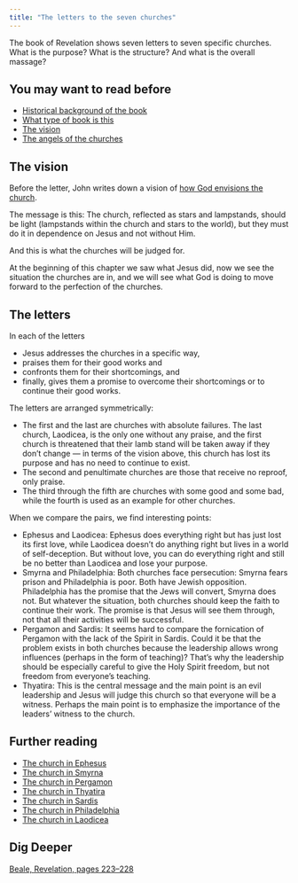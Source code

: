 ```yaml
---
title: "The letters to the seven churches"
---
```


The book of Revelation shows seven letters to seven specific churches. What is the purpose? What is the structure? And what is the overall massage?

## You may want to read before

<a name="4e37"></a>
- [Historical background of the book](../../../../background/history/expl/pax-romana-key-to-understand-the-book-of-revelation)
- [What type of book is this](../../../../background/literature/expl/the-book-of-revelation-how-to-read-it)
- [The vision](../../../../content/letters/expl/the-vision)
- [The angels of the churches](../../../../content/letters/expl/the-angel-of-the-churches)

## The vision

<a name="4c46"></a>
Before the letter, John writes down a vision of [how God envisions the church](../../../../content/letters/expl/the-vision).

The message is this: The church, reflected as stars and lampstands, should be light (lampstands within the church and stars to the world), but they must do it in dependence on Jesus and not without Him.

And this is what the churches will be judged for.

At the beginning of this chapter we saw what Jesus did, now we see the situation the churches are in, and we will see what God is doing to move forward to the perfection of the churches.

## The letters

<a name="4b58"></a>
In each of the letters

- Jesus addresses the churches in a specific way,
- praises them for their good works and
- confronts them for their shortcomings, and
- finally, gives them a promise to overcome their shortcomings or to continue their good works.

The letters are arranged symmetrically:

- The first and the last are churches with absolute failures. The last church, Laodicea, is the only one without any praise, and the first church is threatened that their lamb stand will be taken away if they don’t change — in terms of the vision above, this church has lost its purpose and has no need to continue to exist.
- The second and penultimate churches are those that receive no reproof, only praise.
- The third through the fifth are churches with some good and some bad, while the fourth is used as an example for other churches.

When we compare the pairs, we find interesting points:

- Ephesus and Laodicea: Ephesus does everything right but has just lost its first love, while Laodicea doesn’t do anything right but lives in a world of self-deception. But without love, you can do everything right and still be no better than Laodicea and lose your purpose.
- Smyrna and Philadelphia: Both churches face persecution: Smyrna fears prison and Philadelphia is poor. Both have Jewish opposition. Philadelphia has the promise that the Jews will convert, Smyrna does not. But whatever the situation, both churches should keep the faith to continue their work. The promise is that Jesus will see them through, not that all their activities will be successful.
- Pergamon and Sardis: It seems hard to compare the fornication of Pergamon with the lack of the Spirit in Sardis. Could it be that the problem exists in both churches because the leadership allows wrong influences (perhaps in the form of teaching)? That’s why the leadership should be especially careful to give the Holy Spirit freedom, but not freedom from everyone’s teaching.
- Thyatira: This is the central message and the main point is an evil leadership and Jesus will judge this church so that everyone will be a witness. Perhaps the main point is to emphasize the importance of the leaders’ witness to the church.

## Further reading

<a name="ccde"></a>
- [The church in Ephesus](../../../../content/letters/expl/details/the-letter-to-the-church-in-ephesus)
- [The church in Smyrna](../../../../content/letters/expl/details/the-letter-to-the-church-in-smyrna)
- [The church in Pergamon](../../../../content/letters/expl/details/the-letter-to-the-church-in-pergamon)
- [The church in Thyatira](../../../../content/letters/expl/details/the-letter-to-the-church-in-thyatira)
- [The church in Sardis](../../../../content/letters/expl/details/the-letter-to-the-church-in-sardis)
- [The church in Philadelphia](../../../../content/letters/expl/details/the-letter-to-the-church-in-philadelphia)
- [The church in Laodicea](../../../../content/letters/expl/details/the-letter-to-the-church-in-laodicea)

## Dig Deeper

[Beale, Revelation, pages 223–228](../../../../about/ressources/index.html#aune_rev)

